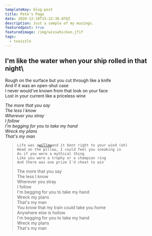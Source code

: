 ```yaml
---
templateKey: blog-post
title: Pete's Page
date: 2020-12-18T15:22:39.076Z
description: Just a sample of my musings.
featuredpost: true
featuredimage: /img/wissahickon.jfif
tags:
  - tswizzle
---
```

## I'm like the water when your ship rolled in that night\

Rough on the surface but you cut through like a knife\
And if it was an open-shut case\
I never would've known from that look on your face\
Lost in your current like a priceless wine

*The more that you say*\
*The less I know*\
*Wherever you stray*\
*I follow*\
*I'm begging for you to take my hand*\
*Wreck my plans*\
*That's my man*

> `Life was a`[`willow`](https://www.google.com/search?rlz=1C1GCEB_enUS906US906&sxsrf=ALeKk01U7aEn8IAhldhKQVQsaAXoaZDeNQ:1608305159209&q=taylor+swift+willow+lyrics&spell=1&sa=X&ved=2ahUKEwiZvtHN69ftAhXfFlkFHVMsD8EQBSgAegQICRAw&biw=1920&bih=937)`and it bent right to your wind (oh)`\
> `Head on the pillow, I could feel you sneaking in`\
> `As if you were a mythical thing`\
> `Like you were a trophy or a champion ring`\
> `And there was one prize I'd cheat to win`
>
> The more that you say\
> The less I know\
> Wherever you stray\
> I follow\
> I'm begging for you to take my hand\
> Wreck my plans\
> That's my man\
> You know that my train could take you home\
> Anywhere else is hollow\
> I'm begging for you to take my hand\
> Wreck my plans\
> That's my man
